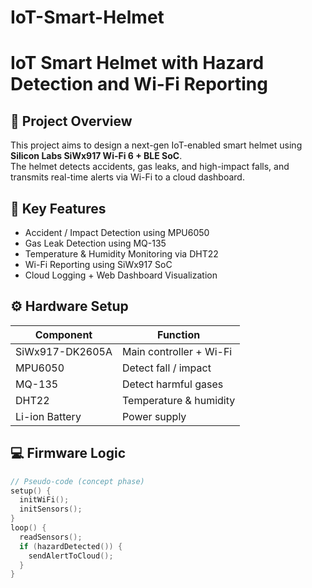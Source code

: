 # IoT-Smart-Helmet
# IoT Smart Helmet with Hazard Detection and Wi-Fi Reporting

## 📘 Project Overview
This project aims to design a next-gen IoT-enabled smart helmet using **Silicon Labs SiWx917 Wi-Fi 6 + BLE SoC**.  
The helmet detects accidents, gas leaks, and high-impact falls, and transmits real-time alerts via Wi-Fi to a cloud dashboard.

## 🧩 Key Features
- Accident / Impact Detection using MPU6050
- Gas Leak Detection using MQ-135
- Temperature & Humidity Monitoring via DHT22
- Wi-Fi Reporting using SiWx917 SoC
- Cloud Logging + Web Dashboard Visualization

## ⚙️ Hardware Setup
| Component | Function |
|------------|-----------|
| SiWx917-DK2605A | Main controller + Wi-Fi |
| MPU6050 | Detect fall / impact |
| MQ-135 | Detect harmful gases |
| DHT22 | Temperature & humidity |
| Li-ion Battery | Power supply |

## 💻 Firmware Logic
```c
// Pseudo-code (concept phase)
setup() {
  initWiFi();
  initSensors();
}
loop() {
  readSensors();
  if (hazardDetected()) {
    sendAlertToCloud();
  }
}
